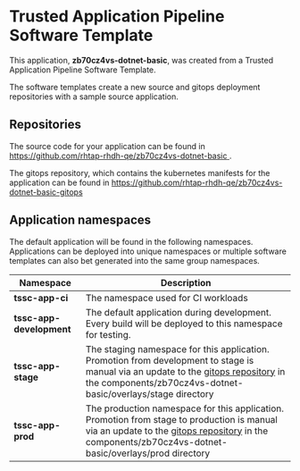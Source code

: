 # Trusted Application Pipeline Software Template

This application, **zb70cz4vs-dotnet-basic**, was created from a Trusted Application Pipeline Software Template.

The software templates create a new source and gitops deployment repositories with a sample source application. 

## Repositories

The source code for your application can be found in [https://github.com/rhtap-rhdh-qe/zb70cz4vs-dotnet-basic ](https://github.com/rhtap-rhdh-qe/zb70cz4vs-dotnet-basic ).
 
The gitops repository, which contains the kubernetes manifests for the application can be found in 
[https://github.com/rhtap-rhdh-qe/zb70cz4vs-dotnet-basic-gitops ](https://github.com/rhtap-rhdh-qe/zb70cz4vs-dotnet-basic-gitops ) 

## Application namespaces 

The default application will be found in the following namespaces. Applications can be deployed into unique namespaces or multiple software templates can also bet generated into the same group namespaces.  

|  Namespace   |  Description   |  
| -------- | -------- |
| **tssc-app-ci** | The namespace used for CI workloads |
| **tssc-app-development** | The default application during development. Every build will be deployed to this namespace for testing. |
| **tssc-app-stage** | The staging namespace for this application. Promotion from development to stage is manual via an update to the [gitops repository](https://github.com/rhtap-rhdh-qe/zb70cz4vs-dotnet-basic-gitops ) in the components/zb70cz4vs-dotnet-basic/overlays/stage directory |
| **tssc-app-prod** | The production namespace for this application. Promotion from stage to production is manual via an update to the [gitops repository](https://github.com/rhtap-rhdh-qe/zb70cz4vs-dotnet-basic-gitops ) in the components/zb70cz4vs-dotnet-basic/overlays/prod directory |